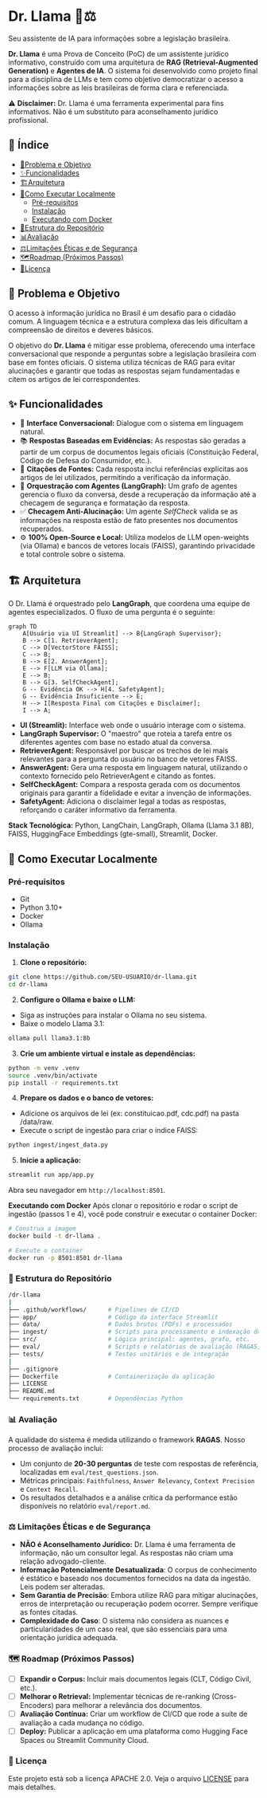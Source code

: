 # Dr. Llama 🦙⚖️

Seu assistente de IA para informações sobre a legislação brasileira.

**Dr. Llama** é uma Prova de Conceito (PoC) de um assistente jurídico informativo, construído com uma arquitetura de **RAG (Retrieval-Augmented Generation)** e **Agentes de IA**. O sistema foi desenvolvido como projeto final para a disciplina de LLMs e tem como objetivo democratizar o acesso a informações sobre as leis brasileiras de forma clara e referenciada.

⚠️ **Disclaimer:** Dr. Llama é uma ferramenta experimental para fins informativos. Não é um substituto para aconselhamento jurídico profissional.

## 📜 Índice

- [🎯Problema e Objetivo](#-problema-e-objetivo)
- [✨Funcionalidades](#-funcionalidades)
- [🏗️Arquitetura](#-arquitetura)
- [🚀Como Executar Localmente](#-como-executar-localmente)
  - [Pré-requisitos](#-pré-requisitos)
  - [Instalação](#-instalação)
  - [Executando com Docker](#-executando-com-docker)
- [📂Estrutura do Repositório](#-estrutura-do-repositório)
- [📊Avaliação](#-avaliação)
- [⚖️Limitações Éticas e de Segurança](#-limitações-éticas-e-de-segurança)
- [🗺️Roadmap (Próximos Passos)](#-roadmap-próximos-passos)
- [📄Licença](#-licença)

## 🎯 Problema e Objetivo

O acesso à informação jurídica no Brasil é um desafio para o cidadão comum. A linguagem técnica e a estrutura complexa das leis dificultam a compreensão de direitos e deveres básicos.

O objetivo do **Dr. Llama** é mitigar esse problema, oferecendo uma interface conversacional que responde a perguntas sobre a legislação brasileira com base em fontes oficiais. O sistema utiliza técnicas de RAG para evitar alucinações e garantir que todas as respostas sejam fundamentadas e citem os artigos de lei correspondentes.

## ✨ Funcionalidades

- 💬 **Interface Conversacional:** Dialogue com o sistema em linguagem natural.
- 📚 **Respostas Baseadas em Evidências:** As respostas são geradas a partir de um corpus de documentos legais oficiais (Constituição Federal, Código de Defesa do Consumidor, etc.).
- 🔗 **Citações de Fontes:** Cada resposta inclui referências explícitas aos artigos de lei utilizados, permitindo a verificação da informação.
- 🤖 **Orquestração com Agentes (LangGraph):** Um grafo de agentes gerencia o fluxo da conversa, desde a recuperação da informação até a checagem de segurança e formatação da resposta.
- ✅ **Checagem Anti-Alucinação:** Um agente _SelfCheck_ valida se as informações na resposta estão de fato presentes nos documentos recuperados.
- ⚙️ **100% Open-Source e Local:** Utiliza modelos de LLM open-weights (via Ollama) e bancos de vetores locais (FAISS), garantindo privacidade e total controle sobre o sistema.

## 🏗️ Arquitetura

O Dr. Llama é orquestrado pelo **LangGraph**, que coordena uma equipe de agentes especializados. O fluxo de uma pergunta é o seguinte:

```mermaid
graph TD
    A[Usuário via UI Streamlit] --> B{LangGraph Supervisor};
    B --> C[1. RetrieverAgent];
    C --> D[VectorStore FAISS];
    C --> B;
    B --> E[2. AnswerAgent];
    E --> F[LLM via Ollama];
    E --> B;
    B --> G[3. SelfCheckAgent];
    G -- Evidência OK --> H[4. SafetyAgent];
    G -- Evidência Insuficiente --> E;
    H --> I[Resposta Final com Citações e Disclaimer];
    I --> A;
```

- **UI (Streamlit):** Interface web onde o usuário interage com o sistema.
- **LangGraph Supervisor:** O "maestro" que roteia a tarefa entre os diferentes agentes com base no estado atual da conversa.
- **RetrieverAgent:** Responsável por buscar os trechos de lei mais relevantes para a pergunta do usuário no banco de vetores FAISS.
- **AnswerAgent:** Gera uma resposta em linguagem natural, utilizando o contexto fornecido pelo RetrieverAgent e citando as fontes.
- **SelfCheckAgent:** Compara a resposta gerada com os documentos originais para garantir a fidelidade e evitar a invenção de informações.
- **SafetyAgent:** Adiciona o disclaimer legal a todas as respostas, reforçando o caráter informativo da ferramenta.

**Stack Tecnológica:** Python, LangChain, LangGraph, Ollama (Llama 3.1 8B), FAISS, HuggingFace Embeddings (gte-small), Streamlit, Docker.

## 🚀 Como Executar Localmente

### Pré-requisitos

- Git
- Python 3.10+
- Docker
- Ollama

### Instalação

1. **Clone o repositório:**

```bash
git clone https://github.com/SEU-USUARIO/dr-llama.git
cd dr-llama
```

2. **Configure o Ollama e baixe o LLM:**

- Siga as instruções para instalar o Ollama no seu sistema.
- Baixe o modelo Llama 3.1:

```Bash
ollama pull llama3.1:8b
```

3. **Crie um ambiente virtual e instale as dependências:**

```Bash
python -m venv .venv
source .venv/bin/activate
pip install -r requirements.txt
```

4. **Prepare os dados e o banco de vetores:**

- Adicione os arquivos de lei (ex: constituicao.pdf, cdc.pdf) na pasta /data/raw.
- Execute o script de ingestão para criar o índice FAISS:

```Bash
python ingest/ingest_data.py
```

5. **Inicie a aplicação:**

```Bash
streamlit run app/app.py
```

Abra seu navegador em `http://localhost:8501`.

**Executando com Docker**
Após clonar o repositório e rodar o script de ingestão (passos 1 e 4), você pode construir e executar o container Docker:

```Bash
# Construa a imagem
docker build -t dr-llama .
```

```bash
# Execute o container
docker run -p 8501:8501 dr-llama
```

### 📂 Estrutura do Repositório

```bash
/dr-llama
|
├── .github/workflows/      # Pipelines de CI/CD
├── app/                    # Código da interface Streamlit
├── data/                   # Dados brutos (PDFs) e processados
├── ingest/                 # Scripts para processamento e indexação dos dados
├── src/                    # Lógica principal: agentes, grafo, etc.
├── eval/                   # Scripts e relatórios de avaliação (RAGAS)
├── tests/                  # Testes unitários e de integração
|
├── .gitignore
├── Dockerfile              # Containerização da aplicação
├── LICENSE
├── README.md
└── requirements.txt        # Dependências Python
```

### 📊 Avaliação

A qualidade do sistema é medida utilizando o framework **RAGAS**. Nosso processo de avaliação inclui:

- Um conjunto de **20-30 perguntas** de teste com respostas de referência, localizadas em `eval/test_questions.json`.
- Métricas principais: `Faithfulness`, `Answer Relevancy`, `Context Precision` e `Context Recall`.
- Os resultados detalhados e a análise crítica da performance estão disponíveis no relatório `eval/report.md`.

### ⚖️ Limitações Éticas e de Segurança

- **NÃO é Aconselhamento Jurídico:** Dr. Llama é uma ferramenta de informação, não um consultor legal. As respostas não criam uma relação advogado-cliente.
- **Informação Potencialmente Desatualizada**: O corpus de conhecimento é estático e baseado nos documentos fornecidos na data da ingestão. Leis podem ser alteradas.
- **Sem Garantia de Precisão**: Embora utilize RAG para mitigar alucinações, erros de interpretação ou recuperação podem ocorrer. Sempre verifique as fontes citadas.
- **Complexidade do Caso**: O sistema não considera as nuances e particularidades de um caso real, que são essenciais para uma orientação jurídica adequada.

### 🗺️ Roadmap (Próximos Passos)

- [ ] **Expandir o Corpus:** Incluir mais documentos legais (CLT, Código Civil, etc.).
- [ ] **Melhorar o Retrieval:** Implementar técnicas de re-ranking (Cross-Encoders) para melhorar a relevância dos documentos.
- [ ] **Avaliação Contínua:** Criar um workflow de CI/CD que rode a suíte de avaliação a cada mudança no código.
- [ ] **Deploy:** Publicar a aplicação em uma plataforma como Hugging Face Spaces ou Streamlit Community Cloud.

### 📄 Licença

Este projeto está sob a licença APACHE 2.0. Veja o arquivo [LICENSE](LICENSE) para mais detalhes.
